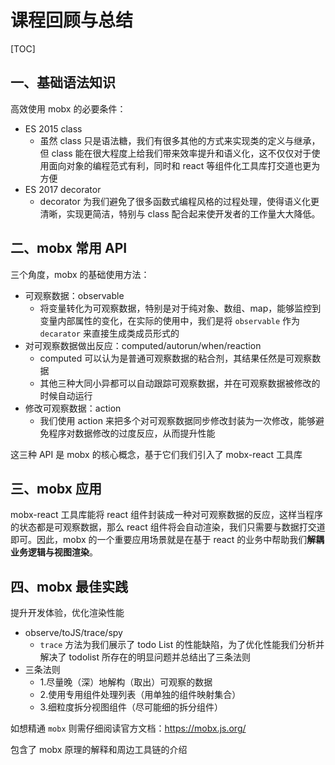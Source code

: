 # 课程回顾与总结

[TOC]

## 一、基础语法知识

高效使用 mobx 的必要条件：

- ES 2015 class
  - 虽然 class 只是语法糖，我们有很多其他的方式来实现类的定义与继承，但 class 能在很大程度上给我们带来效率提升和语义化，这不仅仅对于使用面向对象的编程范式有利，同时和 react 等组件化工具库打交道也更为方便
- ES 2017 decorator
  - decorator 为我们避免了很多函数式编程风格的过程处理，使得语义化更清晰，实现更简洁，特别与 class 配合起来使开发者的工作量大大降低。

## 二、mobx 常用 API

三个角度，mobx 的基础使用方法：

- 可观察数据：observable
  - 将变量转化为可观察数据，特别是对于纯对象、数组、map，能够监控到变量内部属性的变化，在实际的使用中，我们是将 `observable` 作为 `decarator` 来直接生成类成员形式的
- 对可观察数据做出反应：computed/autorun/when/reaction
  - computed 可以认为是普通可观察数据的粘合剂，其结果任然是可观察数据
  - 其他三种大同小异都可以自动跟踪可观察数据，并在可观察数据被修改的时候自动运行
- 修改可观察数据：action
  - 我们使用 action 来把多个对可观察数据同步修改封装为一次修改，能够避免程序对数据修改的过度反应，从而提升性能

这三种 API 是 mobx 的核心概念，基于它们我们引入了 mobx-react 工具库

## 三、mobx 应用

mobx-react 工具库能将 react 组件封装成一种对可观察数据的反应，这样当程序的状态都是可观察数据，那么 react 组件将会自动渲染，我们只需要与数据打交道即可。因此，mobx 的一个重要应用场景就是在基于 react 的业务中帮助我们**解耦业务逻辑与视图渲染**。

## 四、mobx 最佳实践

提升开发体验，优化渲染性能

- observe/toJS/trace/spy
  - `trace` 方法为我们展示了 todo List 的性能缺陷，为了优化性能我们分析并解决了 todolist 所存在的明显问题并总结出了三条法则
- 三条法则
  - 1.尽量晚（深）地解构（取出）可观察的数据
  - 2.使用专用组件处理列表（用单独的组件映射集合）
  - 3.细粒度拆分视图组件（尽可能细的拆分组件）



如想精通 `mobx` 则需仔细阅读官方文档：https://mobx.js.org/ 

包含了 mobx 原理的解释和周边工具链的介绍


